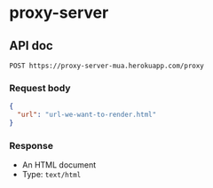 # proxy-server

## API doc
```
POST https://proxy-server-mua.herokuapp.com/proxy
```
### Request body
```json
{
  "url": "url-we-want-to-render.html"
}
```

### Response
 - An HTML document
 - Type: `text/html`
